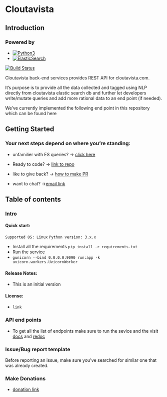 # Cloutavista

## Introduction

### Powered by
- [![Python3](https://img.shields.io/badge/python-3670A0?style=for-the-badge&logo=python&logoColor=ffdd54)](https://www.python.org/) 
- [![ElasticSearch](https://img.shields.io/badge/-ElasticSearch-005571?style=for-the-badge&logo=elasticsearch)](https://www.elastic.co/)


[![Build Status](https://travis-ci.org/joemccann/dillinger.svg?branch=master)](https://travis-ci.org/joemccann/dillinger)



[npm-badge]: https://img.shields.io/npm/v/react-router-dom.svg?style=flat-square
[npm]: https://www.npmjs.org/package/react-router-dom

 Cloutavista back-end services provides REST API for cloutavista.com.  
 
It’s purpose is to provide all the data collected and tagged using NLP directly from cloutavista elastic search db and further let developers write/mutate queries and add more rational data to an end point (if needed).  
  
We’ve currently implemented the following end point in this repository which can be found here

  

## Getting Started

  

### Your next steps depend on where you’re standing:

  

 - unfamilier with ES queries? -> [click here]('https://www.elastic.co/guide/en/elasticsearch/reference/current/search-search.html')

- Ready to code? -> [link to repo]('')

- like to give back? -> [how to make PR]('')

- want to chat? ->[email link]('')

  

## Table of contents

  

### Intro

#### Quick start:
`Supported OS: Linux`
`Python version: 3.x.x`
- Install all the requirements
``pip install -r requirements.txt``
- Run the service
- ``gunicorn --bind 0.0.0.0:9090 run:app -k uvicorn.workers.UvicornWorker``

#### Release Notes:

- This is an initial version


#### License:
- `link`
  

### API end points  
  
  - To get all the list of endpoints make sure to run the sevice and the visit [docs]('http://localhost:9090/docs')
  and [redoc]('http://localhost:9090/redoc')
  
### Issue/Bug report template
Before reporting an issue, make sure you've searched for similar one that was already created. 


### Make Donations
- [donation link]('https://abc.com')

